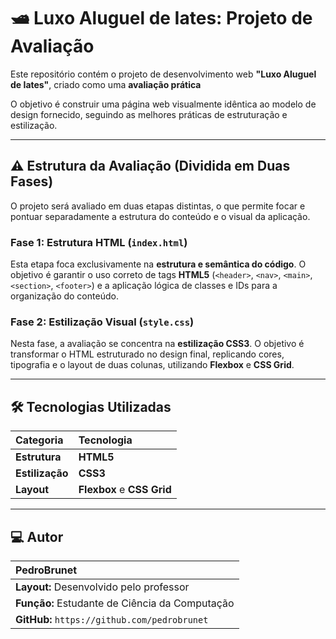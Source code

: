 # 🛥️ Luxo Aluguel de Iates: Projeto de Avaliação

Este repositório contém o projeto de desenvolvimento web **"Luxo Aluguel de Iates"**, criado como uma **avaliação prática** 

O objetivo é construir uma página web visualmente idêntica ao modelo de design fornecido, seguindo as melhores práticas de estruturação e estilização.

---

## ⚠️ Estrutura da Avaliação (Dividida em Duas Fases)

O projeto será avaliado em duas etapas distintas, o que permite focar e pontuar separadamente a estrutura do conteúdo e o visual da aplicação.

### **Fase 1: Estrutura HTML (`index.html`)**
Esta etapa foca exclusivamente na **estrutura e semântica do código**. O objetivo é garantir o uso correto de tags **HTML5** (`<header>`, `<nav>`, `<main>`, `<section>`, `<footer>`) e a aplicação lógica de classes e IDs para a organização do conteúdo.

### **Fase 2: Estilização Visual (`style.css`)**
Nesta fase, a avaliação se concentra na **estilização CSS3**. O objetivo é transformar o HTML estruturado no design final, replicando cores, tipografia e o layout de duas colunas, utilizando **Flexbox** e **CSS Grid**.

---

## 🛠️ Tecnologias Utilizadas

| Categoria | Tecnologia |
| :--- | :--- |
| **Estrutura** | **HTML5** |
| **Estilização** | **CSS3** |
| **Layout** | **Flexbox** e **CSS Grid** |

---

## 💻 Autor

| PedroBrunet |
| :--- |
| **Layout:** Desenvolvido pelo professor
| **Função:** Estudante de Ciência da Computação
| **GitHub:** `https://github.com/pedrobrunet` |
